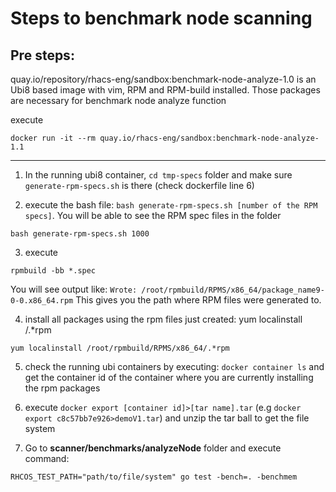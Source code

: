 # Steps to benchmark node scanning 

## Pre steps:

quay.io/repository/rhacs-eng/sandbox:benchmark-node-analyze-1.0 is an Ubi8 based image with vim, RPM and RPM-build installed. Those packages are necessary for benchmark node analyze function


execute
```
docker run -it --rm quay.io/rhacs-eng/sandbox:benchmark-node-analyze-1.1
```
---------------------------------------------------------------------------------------------

1. In the running ubi8 container, `cd tmp-specs` folder and make sure `generate-rpm-specs.sh` is there (check dockerfile line 6)

2. execute the bash file: `bash generate-rpm-specs.sh [number of the RPM specs]`. You will be able to see the RPM spec files in the folder
```
bash generate-rpm-specs.sh 1000
```
3. execute
```
rpmbuild -bb *.spec
```
You will see output like: `Wrote: /root/rpmbuild/RPMS/x86_64/package_name9-0-0.x86_64.rpm` This gives you the path where RPM files were generated to.
 
4. install all packages using the rpm files just created: yum localinstall <path to rpm files>/.*rpm  
```
yum localinstall /root/rpmbuild/RPMS/x86_64/.*rpm
```
5. check the running ubi containers by executing: `docker container ls` and get the container id of the container where you are currently installing the rpm packages

6. execute `docker export [container id]>[tar name].tar` (e.g `docker export c8c57bb7e926>demoV1.tar`) and unzip the tar ball to get the file system

7. Go to **scanner/benchmarks/analyzeNode** folder and execute command:
```
RHCOS_TEST_PATH="path/to/file/system" go test -bench=. -benchmem
```
